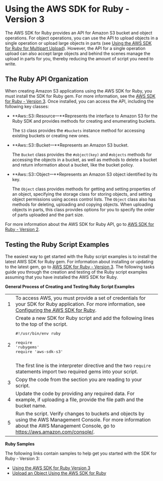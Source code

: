 # Using the AWS SDK for Ruby \- Version 3<a name="UsingTheMPRubyAPI"></a>

The AWS SDK for Ruby provides an API for Amazon S3 bucket and object operations\. For object operations, you can use the API to upload objects in a single operation or upload large objects in parts \(see [Using the AWS SDK for Ruby for Multipart Upload](uploadobjusingmpu-ruby-sdk.md)\)\. However, the API for a single operation upload can also accept large objects and behind the scenes manage the upload in parts for you, thereby reducing the amount of script you need to write\.

## The Ruby API Organization<a name="RubyAPIOrganization"></a>

When creating Amazon S3 applications using the AWS SDK for Ruby, you must install the SDK for Ruby gem\. For more information, see the [AWS SDK for Ruby \- Version 3](https://docs.aws.amazon.com/sdkforruby/api/index.html)\. Once installed, you can access the API, including the following key classes: 
+ **Aws::S3::Resource—**Represents the interface to Amazon S3 for the Ruby SDK and provides methods for creating and enumerating buckets\. 

  The `S3` class provides the `#buckets` instance method for accessing existing buckets or creating new ones\.
+ **Aws::S3::Bucket—**Represents an Amazon S3 bucket\.  

  The `Bucket` class provides the `#object(key)` and `#objects` methods for accessing the objects in a bucket, as well as methods to delete a bucket and return information about a bucket, like the bucket policy\.
+ **Aws::S3::Object—**Represents an Amazon S3 object identified by its key\.

  The `Object` class provides methods for getting and setting properties of an object, specifying the storage class for storing objects, and setting object permissions using access control lists\. The `Object` class also has methods for deleting, uploading and copying objects\. When uploading objects in parts, this class provides options for you to specify the order of parts uploaded and the part size\.

For more information about the AWS SDK for Ruby API, go to [AWS SDK for Ruby \- Version 2](https://docs.aws.amazon.com/sdkforruby/api/index.html)\.

## Testing the Ruby Script Examples<a name="TestingRubySamples"></a>

The easiest way to get started with the Ruby script examples is to install the latest AWS SDK for Ruby gem\. For information about installing or updating to the latest gem, go to [AWS SDK for Ruby \- Version 3](https://docs.aws.amazon.com/sdkforruby/api/index.html)\. The following tasks guide you through the creation and testing of the Ruby script examples assuming that you have installed the AWS SDK for Ruby\.


**General Process of Creating and Testing Ruby Script Examples**  

|  |  | 
| --- |--- |
|  1  |  To access AWS, you must provide a set of credentials for your SDK for Ruby application\. For more information, see [ Configuring the AWS SDK for Ruby](https://docs.aws.amazon.com/sdk-for-ruby/v3/developer-guide/setup-config.html)\.   | 
|  2  |  Create a new SDK for Ruby script and add the following lines to the top of the script\.  <pre>#!/usr/bin/env ruby<br /><br />require 'rubygems'<br />require 'aws-sdk-s3'<br />								</pre> The first line is the interpreter directive and the two `require` statements import two required gems into your script\.  | 
|  3  |  Copy the code from the section you are reading to your script\.   | 
|  4  | Update the code by providing any required data\. For example, if uploading a file, provide the file path and the bucket name\. | 
|  5  |  Run the script\. Verify changes to buckets and objects by using the AWS Management Console\. For more information about the AWS Management Console, go to [https://aws\.amazon\.com/console/](https://aws.amazon.com/console/)\.  | 

**Ruby Samples**

The following links contain samples to help get you started with the SDK for Ruby \- Version 3:
+ [Using the AWS SDK for Ruby Version 3](create-bucket-get-location-example.md#create-bucket-get-location-ruby)
+ [Upload an Object Using the AWS SDK for Ruby](UploadObjSingleOpRuby.md)